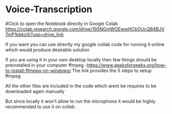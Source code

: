 # Voice-Transcription
#Click to open the Notebook directly in Google Colab
https://colab.research.google.com/drive/19SNGmWOEwwHCbOUcQB4BJV7mP1kbkzXi?usp=drive_link

If you want you can use directly my google collab code for running it online which would produce desirable solution

If you are using it in your own desktop locally then few things should be preinstalled in your computer
    ffmpeg -https://www.geeksforgeeks.org/how-to-install-ffmpeg-on-windows/ 
    The link provides the 5 steps to setup ffmpeg

All the other files are included in the code which arent be requires to be downloaded again manually

But since locally it won't allow to run the microphone it would be highly recommended to use it on collab .

